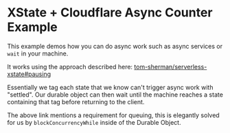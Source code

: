 # XState + Cloudflare Async Counter Example

This example demos how you can do async work such as async services or `wait` in your machine.

It works using the approach described here: [tom-sherman/serverless-xstate#pausing](https://github.com/tom-sherman/serverless-xstate/blob/446b33228efd2d0f757400573de7745abcddb76f/README.md#pausing)

Essentially we tag each state that we know can't trigger async work with "settled". Our durable object can then wait until the machine reaches a state containing that tag before returning to the client.

The above link mentions a requirement for queuing, this is elegantly solved for us by `blockConcurrencyWhile` inside of the Durable Object.
